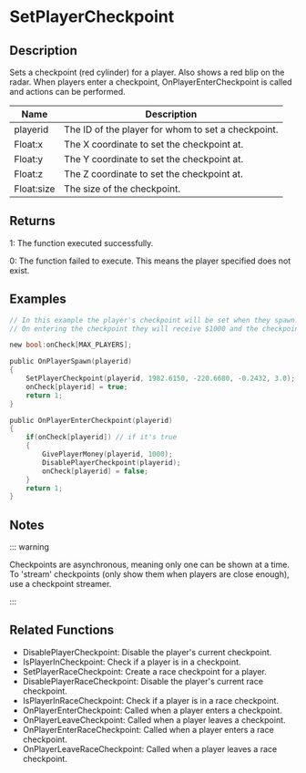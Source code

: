 # SetPlayerCheckpoint

## Description

Sets a checkpoint (red cylinder) for a player. Also shows a red blip on the radar. When players enter a checkpoint, OnPlayerEnterCheckpoint is called and actions can be performed.

| Name       | Description                                        |
| ---------- | -------------------------------------------------- |
| playerid   | The ID of the player for whom to set a checkpoint. |
| Float:x    | The X coordinate to set the checkpoint at.         |
| Float:y    | The Y coordinate to set the checkpoint at.         |
| Float:z    | The Z coordinate to set the checkpoint at.         |
| Float:size | The size of the checkpoint.                        |

## Returns

1: The function executed successfully.

0: The function failed to execute. This means the player specified does not exist.

## Examples

```c
// In this example the player's checkpoint will be set when they spawn.
// On entering the checkpoint they will receive $1000 and the checkpoint will be disabled.

new bool:onCheck[MAX_PLAYERS];

public OnPlayerSpawn(playerid)
{
    SetPlayerCheckpoint(playerid, 1982.6150, -220.6680, -0.2432, 3.0);
    onCheck[playerid] = true;
    return 1;
}

public OnPlayerEnterCheckpoint(playerid)
{
    if(onCheck[playerid]) // if it's true
    {
        GivePlayerMoney(playerid, 1000);
        DisablePlayerCheckpoint(playerid);
        onCheck[playerid] = false;
    }
    return 1;
}
```

## Notes

::: warning

Checkpoints are asynchronous, meaning only one can be shown at a time. To 'stream' checkpoints (only show them when players are close enough), use a checkpoint streamer.

:::

## Related Functions

- DisablePlayerCheckpoint: Disable the player's current checkpoint.
- IsPlayerInCheckpoint: Check if a player is in a checkpoint.
- SetPlayerRaceCheckpoint: Create a race checkpoint for a player.
- DisablePlayerRaceCheckpoint: Disable the player's current race checkpoint.
- IsPlayerInRaceCheckpoint: Check if a player is in a race checkpoint.
- OnPlayerEnterCheckpoint: Called when a player enters a checkpoint.
- OnPlayerLeaveCheckpoint: Called when a player leaves a checkpoint.
- OnPlayerEnterRaceCheckpoint: Called when a player enters a race checkpoint.
- OnPlayerLeaveRaceCheckpoint: Called when a player leaves a race checkpoint.
